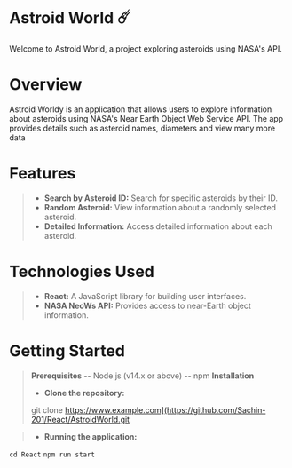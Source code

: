 # Astroid World ☄️
Welcome to  Astroid World, a project exploring asteroids using NASA's API.

# Overview
 Astroid Worldy is an application that allows users to explore information about asteroids using NASA's Near Earth Object Web Service API. The app provides details such as asteroid names, diameters and view many more data 

# Features
> - **Search by Asteroid ID:** Search for specific asteroids by their ID.
> - **Random Asteroid:** View information about a randomly selected asteroid.
> - **Detailed Information:** Access detailed information about each asteroid.

# Technologies Used
> - **React:** A JavaScript library for building user interfaces.
> - **NASA NeoWs API:** Provides access to near-Earth object information.

# Getting Started
> **Prerequisites**
> -- Node.js (v14.x or above)
> -- npm 
> **Installation**
> - **Clone the repository:**
>
> git clone https://www.example.com](https://github.com/Sachin-201/React/AstroidWorld.git

> - **Running the application:**

  ``cd React``
  ``npm run start``
